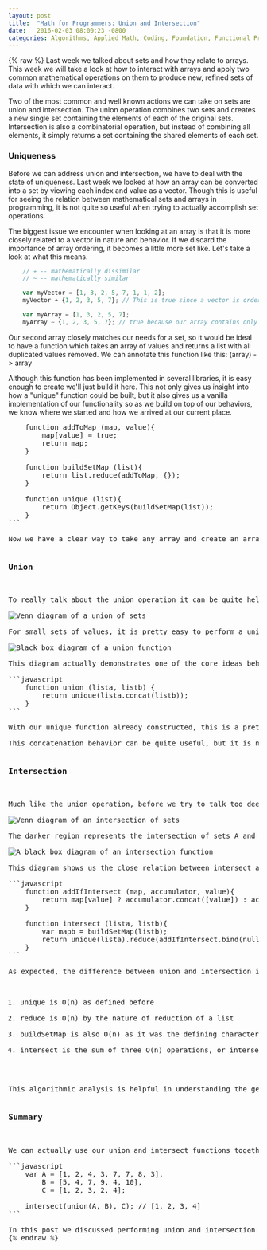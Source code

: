 ```yaml
---
layout: post
title:  "Math for Programmers: Union and Intersection"
date:   2016-02-03 08:00:23 -0800
categories: Algorithms, Applied Math, Coding, Foundation, Functional Programming, Javascript
---
```

{% raw %}
Last week we talked about sets and how they relate to arrays. This week we will take a look at how to interact with arrays and apply two common mathematical operations on them to produce new, refined sets of data with which we can interact.

Two of the most common and well known actions we can take on sets are union and intersection. The union operation combines two sets and creates a new single set containing the elements of each of the original sets. Intersection is also a combinatorial operation, but instead of combining all elements, it simply returns a set containing the shared elements of each set.

<h3>Uniqueness</h3>

Before we can address union and intersection, we have to deal with the state of uniqueness.  Last week we looked at how an array can be converted into a set by viewing each index and value as a vector.  Though this is useful for seeing the relation between mathematical sets and arrays in programming, it is not quite so useful when trying to actually accomplish set operations.

The biggest issue we encounter when looking at an array is that it is more closely related to a vector in nature and behavior.  If we discard the importance of array ordering, it becomes a little more set like.  Let's take a look at what this means.

```javascript
    // ≁ -- mathematically dissimilar
    // ~ -- mathematically similar

    var myVector = [1, 3, 2, 5, 7, 1, 1, 2];
    myVector ≁ {1, 2, 3, 5, 7}; // This is true since a vector is ordered and requires all elements

    var myArray = [1, 3, 2, 5, 7];
    myArray ~ {1, 2, 3, 5, 7}; // true because our array contains only unique elements
```

Our second array closely matches our needs for a set, so it would be ideal to have a function which takes an array of values and returns a list with all duplicated values removed. We can annotate this function like this: (array) -> array

Although this function has been implemented in several libraries, it is easy enough to create we'll just build it here. This not only gives us insight into how a "unique" function could be built, but it also gives us a vanilla implementation of our functionality so as we build on top of our behaviors, we know where we started and how we arrived at our current place.

<pre class="language:javascript" id="helper-functions">
    function addToMap (map, value){
        map[value] = true;
        return map;
    }

    function buildSetMap (list){
        return list.reduce(addToMap, {});
    }

    function unique (list){
        return Object.getKeys(buildSetMap(list));
    }    
```

Now we have a clear way to take any array and create an array of unique values in linear, or O(n), time. This will become important as we move forward since we want to ensure we don't introduce too much overhead. As we introduce new functions on top of unique, it would be easy to loop over our loop and create slow functions which can be disastrous when we rely on these functions later for abstracted behavior.

<h3>Union</h3>

To really talk about the union operation it can be quite helpful to take a look at what a union of sets might look like. In words, union is an operation which takes two sets and creates a new set which contains all members, uniquely. This means, the union of {1, 2, 3} and {2, 3, 4} would be {1, 2, 3, 4}.  Let's look at a Venn diagram to see what this means graphically.

<img src="/wp-content/uploads/images/union-and-intersection/union.png" alt="Venn diagram of a union of sets" />

For small sets of values, it is pretty easy to perform a union of all values, but as the sets grow, it becomes much more difficult.  Beyond this, since Javascript does not contain a unique function, i.e. the function we built above, nor does it contain a union function, we would have to build this behavior ourselves.  This means we have to think like a mathematical operator to create our function.  What we really need is a function with accepts two sets and maps them to a new set which contains the union of all elements.  Using a little bit of visual mathematics, our operation looks like the following:

<img src="/wp-content/uploads/images/union-and-intersection/union-function.png" alt="Black box diagram of a union function" />

This diagram actually demonstrates one of the core ideas behind functional programming as well as giving us a goal to work toward.  Ultimately, if we had a function called union which we could use to combine our sets in a predictable way, we, as application developers, would not need to concern ourselves with the inner workings.  More importantly, if we understand, at a higher abstraction level, what union should be doing we will be able to digest, fairly immediately, what our function should take as arguments and what it will produce.  Our union function can be annotated as (array, array) -> array. Let's look at the implementation.

```javascript
    function union (lista, listb) {
        return unique(lista.concat(listb));
    }
```

With our unique function already constructed, this is a pretty trivial function to implement.  There is, of course an item of interest here. Union is almost done for us by the concat function. Concat makes the same assumption our original exploration of converting an array to a set does: arrays are sets of vectors, so a concatenation would be an introduction of two sets of vectors into a new set, reassigning the indices in each vector to map to a new unique set.

This concatenation behavior can be quite useful, but it is not a union operation. In order to perform a proper union of the values in each array we will need to ensure all values of the returned array are actually unique.  This means we need to execute a uniqueness operation on the resulting set to get our array which is similar to a set.  I.e. if we have an array representing set A, [A], and an array representing set B, [B], then union([A], [B]) ~ A &Union; B.

<h3>Intersection</h3>

Much like the union operation, before we try to talk too deeply about the intersection operation, it would be helpful to get a high-level understanding of what intersection means. Intersection is an operation which takes two sets and creates a new set which contains only the shared elements of the original sets.  This means the intersection of {1, 2, 3} and {3, 4, 5} is {3}.  Visually, intersection looks like the following diagram.

<img src="/wp-content/uploads/images/union-and-intersection/intersection.png" alt="Venn diagram of an intersection of sets" />

The darker region represents the intersection of sets A and B, which, from our first example, is a set containing only the value 3, or {3}.  Much like the union operation, we can create a function intersect which takes two sets and returns a new set containing the intersection.  We can diagram this in the same way we did with union.

<img src="/wp-content/uploads/images/union-and-intersection/intersection-function.png" alt="A black box diagram of an intersection function" />

This diagram shows us the close relation between intersect and union functions. The annotation for our intersection function is, actually, identical to our union function: (array, array) -> array. This means they share the same contract and could be used on the same sets to produce a result which, incidentally, will match the contract for any function which takes a set of values as a list.  Let's have a look at what the implementation of intersect looks like in Javascript.

```javascript
    function addIfIntersect (map, accumulator, value){
        return map[value] ? accumulator.concat([value]) : accumulator;
    }

    function intersect (lista, listb){
        var mapb = buildSetMap(listb);
        return unique(lista).reduce(addIfIntersect.bind(null, mapb), []);
    }
```

As expected, the difference between union and intersection is in the details. Where union performed the combination before we performed a unique operation, intersections can only be taken if all of the values are already unique, This means intersections are slightly more computationally complex than a union, however, in the large, intersection is still a linear operation.  We know this by performing the following analysis:

<ol>
<li>unique is O(n) as defined before</li>
<li>reduce is O(n) by the nature of reduction of a list</li>
<li>buildSetMap is also O(n) as it was the defining characteristic of unique.</li>
<li>intersect is the sum of three O(n) operations, or intersection performs 3n operations, making it, also, O(n)</li>
</ol>

This algorithmic analysis is helpful in understanding the general characteristic of a function and how it will impact execution time in a larger system.  Since union and intersect are both O(n) functions, we can easily use them in a chained way, resulting in a new O(n) function. What this also tells us is, union and intersection are sufficiently performant for small sets of data and acceptable for medium sets.  If our sets get large enough we might have to start looking at ways to reduce the number of computations needed to complete the process, but that's another blog post.

<h3>Summary</h3>

We can actually use our union and intersect functions together to quickly perform complex mathematical behavior on even non-optimal arrays. Since these functions perform normalization on our sets of data, we can use rather poorly defined arrays and still get meaningful results. Let's take a quick look at a small example where we set A, B and C as poorly defined arrays and then perform A &xcup; B &xcap; C.

```javascript
    var A = [1, 2, 4, 3, 7, 7, 8, 3],
        B = [5, 4, 7, 9, 4, 10],
        C = [1, 2, 3, 2, 4];

    intersect(union(A, B), C); // [1, 2, 3, 4]
```

In this post we discussed performing union and intersection operations on arrays of data, as well as implementations for each and their performance characteristics.  By understanding these core ideas, it becomes easier to understand how data can be quickly and descriptively modified programmatically. This core understanding is useful both for working with arrays inside of your application as well as better understanding the way data is interrelated in database considerations. Now, go munge data and make it work better for you!
{% endraw %}
    